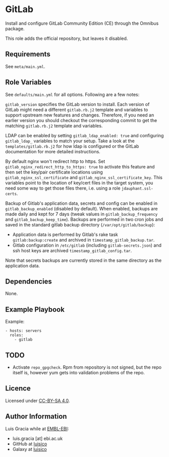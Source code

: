 GitLab
======
Install and configure GitLab Community Edition (CE) through the Omnibus package.

This role adds the official repository, but leaves it disabled.

Requirements
------------
See `meta/main.yml`.

Role Variables
--------------
See `defaults/main.yml` for all options. Following are a few notes:

`gitlab_version` specifies the GitLab version to install. Each version of GitLab might need a different `gitlab.rb.j2` template and variables to support upstream new features and changes. Therefore, if you need an earlier version you should checkout the corresponding commit to get the matching `gitlab.rb.j2` template and variables.

LDAP can be enabled by setting `gitlab_ldap_enabled: true` and configuring `gitlab_ldap_` variables to match your setup. Take a look at the `templates/gitlab.rb.j2` for how ldap is configured or the GitLab documentation for more detailed instructions.

By default nginx won't redirect http to https. Set `gitlab_nginx_redirect_http_to_https: true` to activate this feature and then set the key/pair certificate locations using `gitlab_nginx_ssl_certificate` and `gitlab_nginx_ssl_certificate_key`. This variables point to the location of key/cert files in the target system, you need some way to get those files there, i.e. using a role `jdauphant.ssl-certs`.

Backup of Gitlab's application data, secrets and config can be enabled in `gitlab_backup_enabled` (disabled by default). When enabled, backups are made daily and kept for 7 days (tweak values in `gitlab_backup_frequency` and `gitlab_backup_keep_time`). Backups are performed in two cron jobs and saved in the standard gitlab backup directory (`/var/opt/gitlab/backup`):
- Application data is performed by Gitlab's rake task `gitlab:backup:create` and archived in `timestamp_gitlab_backup.tar`.
- Gitlab configuration in `/etc/gitlab` (including `gitlab-secrets.json`) and ssh host keys are archived  `timestamp_gitlab_config.tar`.

Note that secrets backups are currently stored in the same directory as the application data.

Dependencies
------------
None.

Example Playbook
----------------
Example:
```
- hosts: servers
  roles:
    - gitlab
```

TODO
----
- Activate `repo_gpgcheck`. Rpm from repository is not signed, but the repo itself is, however yum gets into validation problems of the repo.

Licence
-------
Licensed under [CC-BY-SA 4.0](https://creativecommons.org/licenses/by-sa/4.0/).

Author Information
------------------
Luis Gracia while at [EMBL-EBI](http://www.ebi.ac.uk/):
- luis.gracia [at] ebi.ac.uk
- GitHub at [luisico](https://github.com/luisico)
- Galaxy at [luisico](https://galaxy.ansible.com/luisico)
